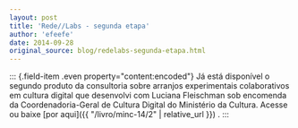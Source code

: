 ```yaml
---
layout: post
title: 'Rede//Labs - segunda etapa'
author: 'efeefe'
date: 2014-09-28
original_source: blog/redelabs-segunda-etapa.html
---
```


::: {.field-item .even property="content:encoded"}
Já está disponível o segundo produto da consultoria sobre arranjos experimentais colaborativos em cultura digital que desenvolvi com Luciana Fleischman sob encomenda da Coordenadoria-Geral de Cultura Digital do Ministério da Cultura. Acesse ou baixe [por aqui]({{ "/livro/minc-14/2" \| relative_url }}) .
:::
